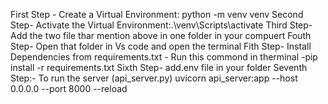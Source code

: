 First Step -
  Create a Virtual Environment: python -m venv venv
Second Step-
  Activate the Virtual Environment:.\venv\Scripts\activate
Third Step-
  Add the two file thar mention above in one folder in your compuert
Fouth Step-
 Open that folder in Vs code and open the terminal
Fith Step-
  Install Dependencies from requirements.txt - Run this commond in therminal -pip install -r requirements.txt
Sixth Step-
 add.env file in your folder
Seventh Step:-
  To run the server (api_server.py)
  uvicorn api_server:app --host 0.0.0.0 --port 8000 --reload
